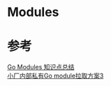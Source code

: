 # Modules
<a name="CckVL"></a>
# 参考
[Go Modules 知识点总结](https://mp.weixin.qq.com/s?__biz=MzUxMDI4MDc1NA==&mid=2247498144&idx=2&sn=77720d7e3bce27df394d4ff9f24f1cb0&chksm=f907ecfdce7065ebed0fde64a2b4b63c18564b240460ecb63616b478e1c63df490e865bb9fd5&mpshare=1&scene=1&srcid=0130VXl6Zql9mIeUuDmUhhDJ&sharer_sharetime=1675165599839&sharer_shareid=4213fd857d5e1093a89959d8b61544cb&version=4.0.20.70171&platform=mac#rd)<br />[小厂内部私有Go module拉取方案3](https://mp.weixin.qq.com/s?__biz=MzIyNzM0MDk0Mg==&mid=2247494329&idx=1&sn=2d543949f3f77f6fd192ecdfafc8d0c5&chksm=e8600d58df17844ed25a5882ddb3a5bd5454c663a54664171e75c673a23429a5d8540bf302e0&mpshare=1&scene=1&srcid=0304xMNcVu9b8IaWlseSPTwp&sharer_sharetime=1678174167211&sharer_shareid=4213fd857d5e1093a89959d8b61544cb&version=4.1.0.70174&platform=mac#rd)
